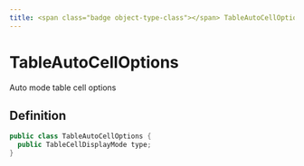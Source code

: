 ```yaml
---
title: <span class="badge object-type-class"></span> TableAutoCellOptions
---
```

# <span class="badge object-type-class"></span> TableAutoCellOptions

Auto mode table cell options

## Definition

```java
public class TableAutoCellOptions {
  public TableCellDisplayMode type;
}
```
